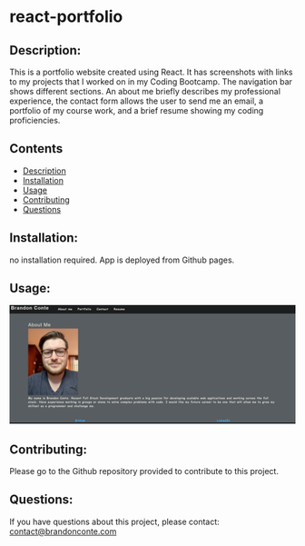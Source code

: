 # react-portfolio

## Description: 
This is a portfolio website created using React. It has screenshots with links to my projects that I worked on in my Coding Bootcamp. The navigation bar shows different sections. An about me briefly describes my professional experience, the contact form allows the user to send me an email, a portfolio of my course work, and a brief resume showing my coding proficiencies.

## Contents
- [Description](#description)
- [Installation](#installation)
- [Usage](#usage)
- [Contributing](#contributing)
- [Questions](#questions)

## Installation: 
no installation required. App is deployed from Github pages.
## Usage:
<!-- Insert link to github here -->

![portfoliopic](portfoliopic.png?raw=true "screenshot")

## Contributing:
Please go to the Github repository provided to contribute to this project.

<!-- Insert link to github here -->

## Questions:
If you have questions about this project, please contact:
contact@brandonconte.com